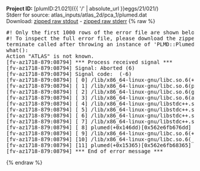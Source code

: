**Project ID:** [plumID:21.021]({{ '/' | absolute_url }}eggs/21/021/)  
Stderr for source:  atlas_inputs/atlas_2d/pca_1/plumed.dat   
Download: [zipped raw stdout](plumed.dat.plumed.stdout.txt.zip) - [zipped raw stderr](plumed.dat.plumed.stderr.txt.zip) 
{% raw %}
<pre>
#! Only the first 1000 rows of the error file are shown below
#! To inspect the full error file, please download the zipped raw stderr file above
terminate called after throwing an instance of 'PLMD::Plumed::Exception'
what():
Action "ATLAS" is not known.
[fv-az1718-879:08794] *** Process received signal ***
[fv-az1718-879:08794] Signal: Aborted (6)
[fv-az1718-879:08794] Signal code:  (-6)
[fv-az1718-879:08794] [ 0] /lib/x86_64-linux-gnu/libc.so.6(+0x45330)[0x7f566a445330]
[fv-az1718-879:08794] [ 1] /lib/x86_64-linux-gnu/libc.so.6(pthread_kill+0x11c)[0x7f566a49eb2c]
[fv-az1718-879:08794] [ 2] /lib/x86_64-linux-gnu/libc.so.6(gsignal+0x1e)[0x7f566a44527e]
[fv-az1718-879:08794] [ 3] /lib/x86_64-linux-gnu/libc.so.6(abort+0xdf)[0x7f566a4288ff]
[fv-az1718-879:08794] [ 4] /lib/x86_64-linux-gnu/libstdc++.so.6(+0xa5ff5)[0x7f566a8a5ff5]
[fv-az1718-879:08794] [ 5] /lib/x86_64-linux-gnu/libstdc++.so.6(+0xbb0da)[0x7f566a8bb0da]
[fv-az1718-879:08794] [ 6] /lib/x86_64-linux-gnu/libstdc++.so.6(_ZSt10unexpectedv+0x0)[0x7f566a8a5a55]
[fv-az1718-879:08794] [ 7] /lib/x86_64-linux-gnu/libstdc++.so.6(+0xa5a6f)[0x7f566a8a5a6f]
[fv-az1718-879:08794] [ 8] plumed(+0x146dd)[0x562e6fb676dd]
[fv-az1718-879:08794] [ 9] /lib/x86_64-linux-gnu/libc.so.6(+0x2a1ca)[0x7f566a42a1ca]
[fv-az1718-879:08794] [10] /lib/x86_64-linux-gnu/libc.so.6(__libc_start_main+0x8b)[0x7f566a42a28b]
[fv-az1718-879:08794] [11] plumed(+0x15365)[0x562e6fb68365]
[fv-az1718-879:08794] *** End of error message ***
</pre>
{% endraw %}
